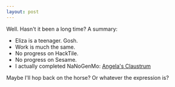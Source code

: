 ```yaml
---
layout: post
---
```


Well. Hasn't it been a long time? A summary:

* Eliza is a teenager. Gosh.
* Work is much the same.
* No progress on HackTile.
* No progress on Sesame.
* I actually completed NaNoGenMo: [Angela's Claustrum](https://github.com/kranzky/insoluble/blob/master/claustrum.md)

Maybe I'll hop back on the horse? Or whatever the expression is?
